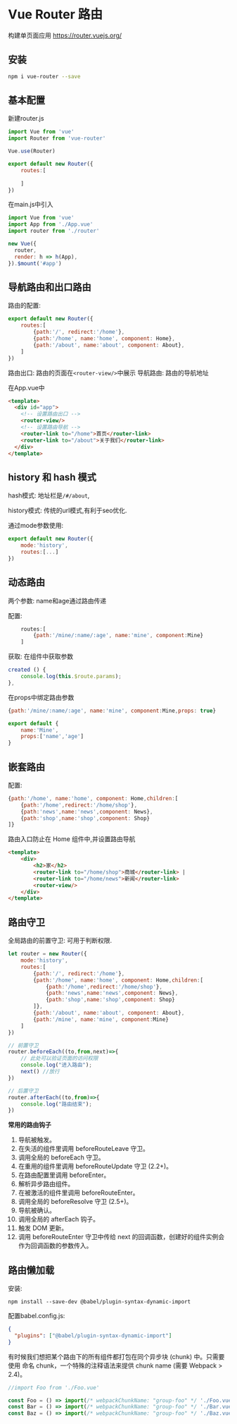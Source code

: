 # Vue Router 路由

构建单页面应用  https://router.vuejs.org/

## 安装

```sh
npm i vue-router --save
```

## 基本配置

新建router.js

```js
import Vue from 'vue'
import Router from 'vue-router'

Vue.use(Router)

export default new Router({
    routes:[
        
    ]
})
```

在main.js中引入

```js
import Vue from 'vue'
import App from './App.vue'
import router from './router'

new Vue({
  router,
  render: h => h(App),
}).$mount('#app')

```

## 导航路由和出口路由

路由的配置:

```js
export default new Router({
    routes:[
        {path:'/', redirect:'/home'},
        {path:'/home', name:'home', component: Home},
        {path:'/about', name:'about', component: About},
    ]
})
```

路由出口: 路由的页面在`<router-view/>`中展示
导航路由: 路由的导航地址

在App.vue中

```html
<template>
  <div id="app">
    <!-- 设置路由出口 -->
    <router-view/>
    <!-- 设置路由导航 -->
    <router-link to="/home">首页</router-link>
    <router-link to="/about">关于我们</router-link>
  </div>
</template>
```

## history 和 hash 模式

hash模式: 地址栏是`/#/about`,

history模式: 传统的url模式,有利于seo优化.

通过mode参数使用:

```js
export default new Router({
    mode:'history',
    routes:[...]
})
```

## 动态路由

两个参数: name和age通过路由传递

配置:
```js
    routes:[
        {path:'/mine/:name/:age', name:'mine', component:Mine}
    ]
```

获取: 在组件中获取参数
```js
created () {
    console.log(this.$route.params);
},
```

在props中绑定路由参数

```js
{path:'/mine/:name/:age', name:'mine', component:Mine,props: true}
```

```js
export default {
    name:'Mine',
    props:['name','age']
}
```

## 嵌套路由

配置:

```js
{path:'/home', name:'home', component: Home,children:[
    {path:'/home',redirect:'/home/shop'},
    {path:'news',name:'news',component: News},
    {path:'shop',name:'shop',component: Shop}
]}
```

路由入口防止在 Home 组件中,并设置路由导航

```html
<template>
    <div>
        <h2>家</h2>
        <router-link to="/home/shop">商城</router-link> | 
        <router-link to="/home/news">新闻</router-link>
        <router-view/>
    </div>
</template>
```

## 路由守卫

全局路由的前置守卫: 可用于判断权限.

```js
let router = new Router({
    mode:'history',
    routes:[
        {path:'/', redirect:'/home'},
        {path:'/home', name:'home', component: Home,children:[
            {path:'/home',redirect:'/home/shop'},
            {path:'news',name:'news',component: News},
            {path:'shop',name:'shop',component: Shop}
        ]},
        {path:'/about', name:'about', component: About},
        {path:'/mine', name:'mine', component:Mine}
    ]
})

// 前置守卫
router.beforeEach((to,from,next)=>{
    // 此处可以验证页面的访问权限
    console.log("进入路由");
    next() //放行
})

// 后置守卫
router.afterEach((to,from)=>{
    console.log("路由结束");
})

```

**常用的路由钩子**

1. 导航被触发。
2. 在失活的组件里调用 beforeRouteLeave 守卫。
3. 调用全局的 beforeEach 守卫。
4. 在重用的组件里调用 beforeRouteUpdate 守卫 (2.2+)。
5. 在路由配置里调用 beforeEnter。
6. 解析异步路由组件。
7. 在被激活的组件里调用 beforeRouteEnter。
8. 调用全局的 beforeResolve 守卫 (2.5+)。
9. 导航被确认。
10. 调用全局的 afterEach 钩子。
11. 触发 DOM 更新。
12. 调用 beforeRouteEnter 守卫中传给 next 的回调函数，创建好的组件实例会作为回调函数的参数传入。

## 路由懒加载

安装:
```
npm install --save-dev @babel/plugin-syntax-dynamic-import
```

配置babel.config.js:

```json
{
  "plugins": ["@babel/plugin-syntax-dynamic-import"]
}
```

有时候我们想把某个路由下的所有组件都打包在同个异步块 (chunk) 中。只需要使用 命名 chunk，一个特殊的注释语法来提供 chunk name (需要 Webpack > 2.4)。

```js
//import Foo from './Foo.vue'

const Foo = () => import(/* webpackChunkName: "group-foo" */ './Foo.vue')
const Bar = () => import(/* webpackChunkName: "group-foo" */ './Bar.vue')
const Baz = () => import(/* webpackChunkName: "group-foo" */ './Baz.vue')
```